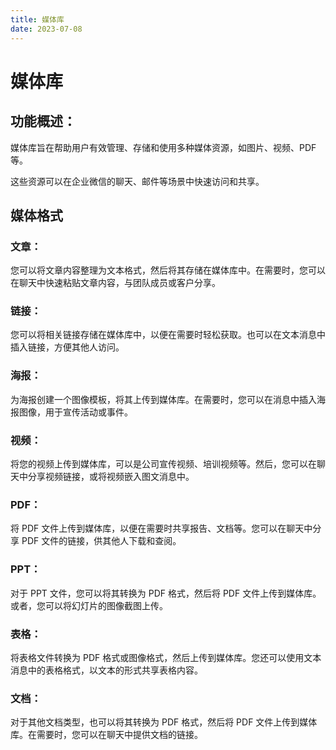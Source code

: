 ```yaml
---
title: 媒体库
date: 2023-07-08
---
```


# 媒体库

## 功能概述：

媒体库旨在帮助用户有效管理、存储和使用多种媒体资源，如图片、视频、PDF 等。

这些资源可以在企业微信的聊天、邮件等场景中快速访问和共享。




## 媒体格式

### 文章：

您可以将文章内容整理为文本格式，然后将其存储在媒体库中。在需要时，您可以在聊天中快速粘贴文章内容，与团队成员或客户分享。

### 链接：

您可以将相关链接存储在媒体库中，以便在需要时轻松获取。也可以在文本消息中插入链接，方便其他人访问。

### 海报：

为海报创建一个图像模板，将其上传到媒体库。在需要时，您可以在消息中插入海报图像，用于宣传活动或事件。

### 视频：

将您的视频上传到媒体库，可以是公司宣传视频、培训视频等。然后，您可以在聊天中分享视频链接，或将视频嵌入图文消息中。

### PDF：

将 PDF 文件上传到媒体库，以便在需要时共享报告、文档等。您可以在聊天中分享 PDF 文件的链接，供其他人下载和查阅。

### PPT：

对于 PPT 文件，您可以将其转换为 PDF 格式，然后将 PDF 文件上传到媒体库。或者，您可以将幻灯片的图像截图上传。

### 表格：

将表格文件转换为 PDF 格式或图像格式，然后上传到媒体库。您还可以使用文本消息中的表格格式，以文本的形式共享表格内容。

### 文档：

对于其他文档类型，也可以将其转换为 PDF 格式，然后将 PDF 文件上传到媒体库。在需要时，您可以在聊天中提供文档的链接。
